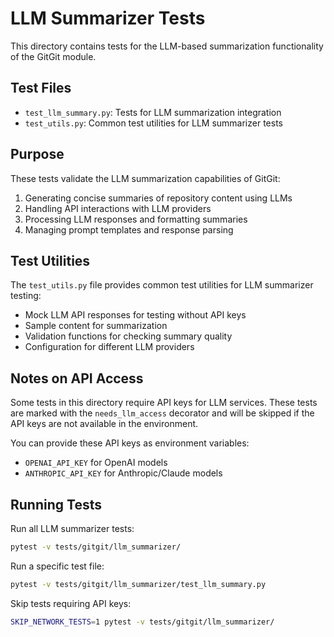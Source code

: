 # LLM Summarizer Tests

This directory contains tests for the LLM-based summarization functionality of the GitGit module.

## Test Files

- `test_llm_summary.py`: Tests for LLM summarization integration
- `test_utils.py`: Common test utilities for LLM summarizer tests

## Purpose

These tests validate the LLM summarization capabilities of GitGit:

1. Generating concise summaries of repository content using LLMs
2. Handling API interactions with LLM providers
3. Processing LLM responses and formatting summaries
4. Managing prompt templates and response parsing

## Test Utilities

The `test_utils.py` file provides common test utilities for LLM summarizer testing:

- Mock LLM API responses for testing without API keys
- Sample content for summarization
- Validation functions for checking summary quality
- Configuration for different LLM providers

## Notes on API Access

Some tests in this directory require API keys for LLM services. These tests are marked with the `needs_llm_access` decorator and will be skipped if the API keys are not available in the environment.

You can provide these API keys as environment variables:
- `OPENAI_API_KEY` for OpenAI models
- `ANTHROPIC_API_KEY` for Anthropic/Claude models

## Running Tests

Run all LLM summarizer tests:

```bash
pytest -v tests/gitgit/llm_summarizer/
```

Run a specific test file:

```bash
pytest -v tests/gitgit/llm_summarizer/test_llm_summary.py
```

Skip tests requiring API keys:

```bash
SKIP_NETWORK_TESTS=1 pytest -v tests/gitgit/llm_summarizer/
```